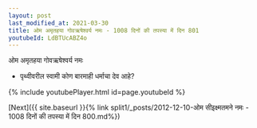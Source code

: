 ```yaml
---
layout: post
last_modified_at: 2021-03-30
title: ओम अमृतहया गोवऋषेश्वर्य नमः - 1008 दिनों की तपस्या में दिन 801
youtubeId: LdBTUcABZ4o
---
```

 
 
 ओम अमृतहया गोवऋषेश्वर्य नमः  
 
 -  पृथ्वीवरील स्वामी कोण बारमाही धर्माचा देव आहे? 
 
  
 
  
 
 
 
 
 
 


{% include youtubePlayer.html id=page.youtubeId %}
 
[Next]({{ site.baseurl }}{% link  split1/_posts/2012-12-10-ओम सीइक्ष्मतमने नमः - 1008 दिनों की तपस्या में दिन 800.md%})
 
